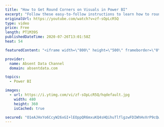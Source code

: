 ```yaml
---
title: "How to Get Round Corners on Visuals in Power BI"
excerpt: "Follow these easy-to-follow instructions to learn how to round the corners of your visuals borders in Power BI."
originalUrl: https://youtube.com/watch?v=zf-sOpLcR5Q
type: video
price: Free
length: PT1M39S
publishedDateTime: 2020-07-26T13:01:58Z
heat: 54

featuredContent: "<iframe width=\"800\" height=\"500\" frameborder=\"0\" src=\"https://www.youtube.com/embed/zf-sOpLcR5Q\" allow=\"accelerometer; autoplay; encrypted-media; gyroscope; picture-in-picture\" allowfullscreen></iframe>"

provider:
  name: Absent Data Channel
  domain: absentdata.com

topics:
  - Power BI

images:
  - url: https://i.ytimg.com/vi/zf-sOpLcR5Q/hqdefault.jpg
    width: 480
    height: 360
    isCached: true

secured: "O1eAJHxYo6CcyW26xGI+lEOppQR6mxuKQ4sHQihuTlflgzwFDIWhHvXrP9cQwkEtxzkS6lfOe5zqkB0Hak4acp3zEUPzsOLwF2qQs5ce+GRb2GlPuL9RZz+dSwD+b2Vc2ygvdYRVZ4kD1ij1Dnjg7Z3vb7fbsait4s9OOJ/mVHW0mUR2uXG2GFP0w3i+gofcRbi5cgSm3BOhV1cBmvsJVJeUO1cgO8THyON5n83edSfmD17DcPAM4Tw8J4KP0iOolgyXBSD2TmaA8GjBkr/b6LfCXnnH9NO/qAuiDz3nhY53RhskO+SzfG2/A6MzZ0CFDnlWxAqcCbJJIxC+goa5PXw//Rfu7WqCkwibAFFl6IlApUqziUSkIgoA08WfSDMHfLKY17AwWo3roSXqNqf6rb+WZHYKj+h5WbXZCBrUJ5o=;BMB9hDgBCfAL/4j0r5zjOQ=="
---
```


